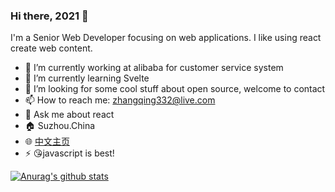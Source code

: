 ### Hi there, 2021 👋

<!--
**JennerChen/JennerChen** is a ✨ _special_ ✨ repository because its `README.md` (this file) appears on your GitHub profile.

Here are some ideas to get you started:

- 🔭 I’m currently working on ...
- 🌱 I’m currently learning ...
- 👯 I’m looking to collaborate on ...
- 🤔 I’m looking for help with ...
- 💬 Ask me about ...
- 📫 How to reach me: ...
- 😄 Pronouns: ...
- ⚡ Fun fact: ...
-->

I'm a Senior Web Developer focusing on web applications. I like using react create web content.

- 🔭 I’m currently working at alibaba for customer service system
- 🌱 I’m currently learning Svelte
- 🤔 I’m looking for some cool stuff about open source, welcome to contact
- 📫 How to reach me: zhangqing332@live.com
- 💬 Ask me about react
- 🏠 Suzhou.China 
- 🌐 [中文主页](https://zq.beaf.tech/)
- ⚡ 😘javascript is best!

[![Anurag's github stats](https://github-readme-stats.vercel.app/api?username=JennerChen&show_icons=true)](https://github.com/anuraghazra/github-readme-stats)
